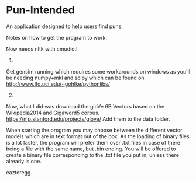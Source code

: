 # Pun-Intended
An application designed to help users find puns.

Notes on how to get the program to work:

Now needs nltk with cmudict!

1.
Get gensim running which requires some workarounds on windows as you'll be needing numpy+mkl and scipy which can be found
on http://www.lfd.uci.edu/~gohlke/pythonlibs/

2.
Now, what I did was download the gloVe 6B Vectors based on the Wikipedia2014 and Gigaword5 corpus. https://nlp.stanford.edu/projects/glove/
Add them to the data folder.

When starting the program you may choose between the different vector models which are in text format out of the box.
As the loading of binary files is a lot faster, the program will prefer them over .txt files in case of there being a file with the same name, but .bin ending.
You will be offered to create a binary file corresponding to the .txt file you put in, unless there already is one.


eazteregg
